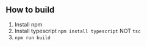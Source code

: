 ## How to build
1. Install npm
2. Install typescript `npm install typescript` NOT `tsc`
3. `npm run build`